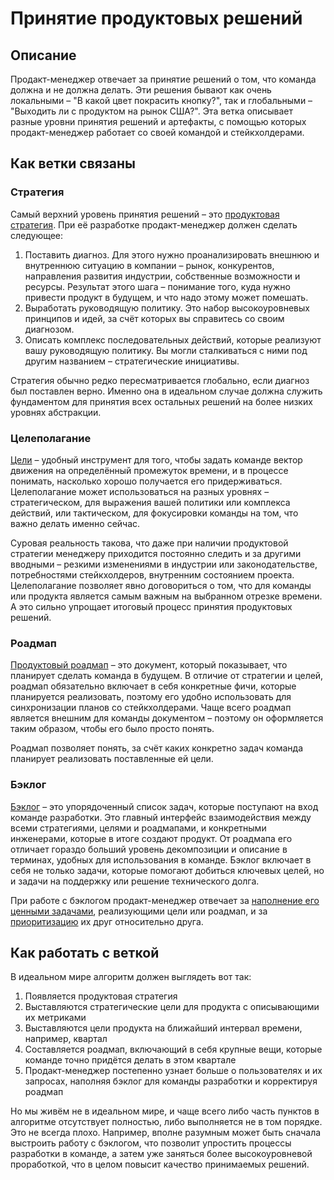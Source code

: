 # Принятие продуктовых решений
## Описание
Продакт-менеджер отвечает за принятие решений о том, что команда должна и не должна делать. Эти решения бывают как очень локальными – "В какой цвет покрасить кнопку?", так и глобальными – "Выходить ли с продуктом на рынок США?". Эта ветка описывает разные уровни принятия решений и артефакты, с помощью которых продакт-менеджер работает со своей командой и стейкхолдерами.

## Как ветки связаны
### Стратегия
Самый верхний уровень принятия решений – это [продуктовая стратегия](/roles/product-owner/product-decisions/product-strategy.html). При её разработке продакт-менеджер должен сделать следующее:
1. Поставить диагноз. Для этого нужно проанализировать внешнюю и внутреннюю ситуацию в компании – рынок, конкурентов, направления развития индустрии, собственные возможности и ресурсы. Результат этого шага – понимание того, куда нужно привести продукт в будущем, и что надо этому может помешать.
2. Выработать руководящую политику. Это набор высокоуровневых принципов и идей, за счёт которых вы справитесь со своим диагнозом.
3. Описать комплекс последовательных действий, которые реализуют вашу руководящую политику. Вы могли сталкиваться с ними под другим названием – стратегические инициативы.

Стратегия обычно редко пересматривается глобально, если диагноз был поставлен верно. Именно она в идеальном случае должна служить фундаментом для принятия всех остальных решений на более низких уровнях абстракции.

### Целеполагание
[Цели](/roles/product-owner/product-decisions/goal-setting.html) – удобный инструмент для того, чтобы задать команде вектор движения на определённый промежуток времени, и в процессе понимать, насколько хорошо получается его придерживаться. Целеполагание может использоваться на разных уровнях – стратегическом, для выражения вашей политики или комплекса действий, или тактическом, для фокусировки команды на том, что важно делать именно сейчас.

Суровая реальность такова, что даже при наличии продуктовой стратегии менеджеру приходится постоянно следить и за другими вводными – резкими изменениями в индустрии или законодательстве, потребностями стейкхолдеров, внутренним состоянием проекта. Целеполагание позволяет явно договориться о том, что для команды или продукта является самым важным на выбранном отрезке времени. А это сильно упрощает итоговый процесс принятия продуктовых решений.

### Роадмап
[Продуктовый роадмап](/roles/product-owner/product-decisions/roadmap-management.html) – это документ, который показывает, что планирует сделать команда в будущем. В отличие от стратегии и целей, роадмап обязательно включает в себя конкретные фичи, которые планируется реализовать, поэтому его удобно использовать для синхронизации планов со стейкхолдерами. Чаще всего роадмап является внешним для команды документом – поэтому он оформляется таким образом, чтобы его было просто понять.

Роадмап позволяет понять, за счёт каких конкретно задач команда планирует реализовать поставленные ей цели.

### Бэклог
[Бэклог](/roles/product-owner/product-decisions/product-backlog-management/backlog-generation.html) – это упорядоченный список задач, которые поступают на вход команде разработки. Это главный интерфейс взаимодействия между всеми стратегиями, целями и роадмапами, и конкретными инженерами, которые в итоге создают продукт. От роадмапа его отличает гораздо больший уровень декомпозиции и описание в терминах, удобных для использования в команде. Бэклог включает в себя не только задачи, которые помогают добиться ключевых целей, но и задачи на поддержку или решение технического долга.

При работе с бэклогом продакт-менеджер отвечает за [наполнение его ценными задачами](/roles/product-owner/product-decisions/product-backlog-management/backlog-generation.html), реализующими цели или роадмап, и за [приоритизацию](/roles/product-owner/product-decisions/product-backlog-management/backlog-prioritization.html) их друг относительно друга.

## Как работать с веткой
В идеальном мире алгоритм должен выглядеть вот так:
1. Появляется продуктовая стратегия
2. Выставляются стратегические цели для продукта с описывающими их метриками
3. Выставляются цели продукта на ближайший интервал времени, например, квартал
4. Составляется роадмап, включающий в себя крупные вещи, которые команде точно придётся делать в этом квартале
5. Продакт-менеджер постепенно узнает больше о пользователях и их запросах, наполняя бэклог для команды разработки и корректируя роадмап

Но мы живём не в идеальном мире, и чаще всего либо часть пунктов в алгоритме отсутствует полностью, либо выполняется не в том порядке. Это не всегда плохо. Например, вполне разумным может быть сначала выстроить работу с бэклогом, что позволит упростить процессы разработки в команде, а затем уже заняться более высокоуровневой проработкой, что в целом повысит качество принимаемых решений.
